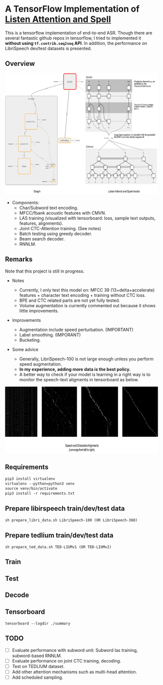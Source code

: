 # A TensorFlow Implementation of [Listen Attention and Spell](https://arxiv.org/abs/1508.01211)

This is a tensorflow implementation of end-to-end ASR. Though there are several fantastic github repos in tensorflow, I tried to implemented it **without using `tf.contrib.seq2seq` API**. In addition, the performance on LibriSpeech dev/test datasets is presented.

## Overview

<p align="center">
  <img src="demo/las.png" width="560" height="400">
</p>

* Components:
    - Char/Subword text encoding.
    - MFCC/fbank acoustic features with CMVN.
    - LAS training (visualized with tensorboard: loss, sample text outputs, features, alignments).  
    - Joint CTC-Attention training. (See notes)
    - Batch testing using greedy decoder.
    - Beam search decoder.
    - RNNLM.

## Remarks

Note that this project is still in progress.
* Notes
    - Currently, I only test this model on: MFCC 39 (13+delta+accelerate) features + character text encoding + training without CTC loss.
    - BPE and CTC related parts are not yet fully tested.
    - Volume augmentation is currently commented out because it shows little improvements.

* Improvements
    - Augmentation include speed perturbation. (IMPORTANT) 
    - Label smoothing. (IMPORANT)
    - Bucketing.

* Some advice
    - Generally, LibriSpeech-100 is not large enough unless you perform speed augmentation.
    - **In my experience, adding more data is the best policy.**
    - A better way to check if your model is learning in a right way is to monitor the speech-text aligments in tensorboard as below.

<p align="center">
  <img src="demo/align.png" width="560" height="220">
</p>

## Requirements
```
pip3 install virtualenv
virtualenv --python=python3 venv
source venv/bin/activate
pip3 install -r requirements.txt
```

## Prepare libirspeech train/dev/test data
```
sh prepare_libri_data.sh LibriSpeech-100 (OR LibriSpeech-360)
```

## Prepare tedlium train/dev/test data
```
sh prepare_ted_data.sh TED-LIUMv1 (OR TED-LIUMv2)
```
## Train

## Test

## Decode

## Tensorboard
```
tensorboard --logdir ./summary
```

## TODO
- [ ] Evaluate performance with subword unit: Subword las training, subword-based RNNLM. 
- [ ] Evaluate performance on joint CTC training, decoding.
- [ ] Test on TEDLIUM dataset.
- [ ] Add other attention mechanisms such as multi-head attention. 
- [ ] Add scheduled sampling.
